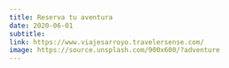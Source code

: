 ```yaml
---
title: Reserva tu aventura
date: 2020-06-01
subtitle:
link: https://www.viajesarroyo.travelersense.com/
image: https://source.unsplash.com/900x600/?adventure
---
```

